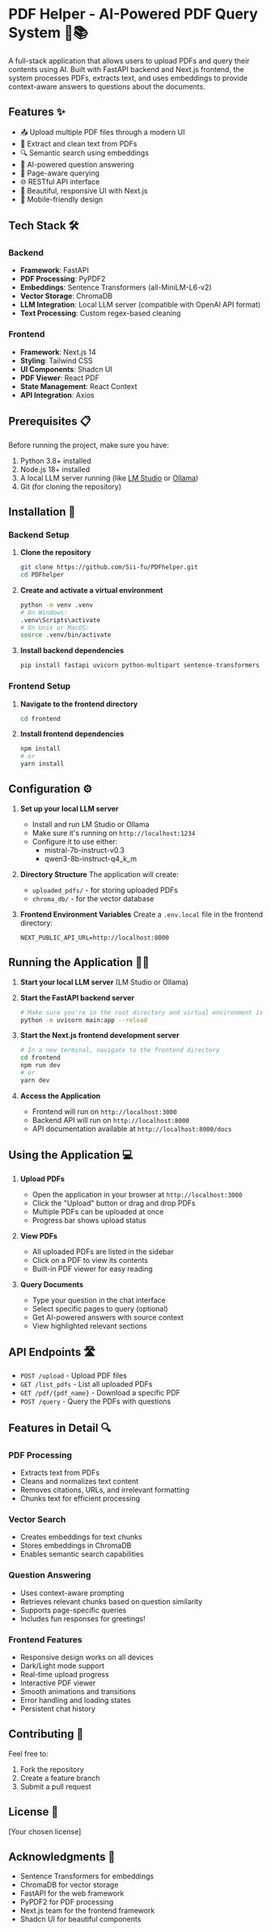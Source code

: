 # PDF Helper - AI-Powered PDF Query System 🤖📚

A full-stack application that allows users to upload PDFs and query their contents using AI. Built with FastAPI backend and Next.js frontend, the system processes PDFs, extracts text, and uses embeddings to provide context-aware answers to questions about the documents.

## Features ✨

- 📤 Upload multiple PDF files through a modern UI
- 📝 Extract and clean text from PDFs
- 🔍 Semantic search using embeddings
- 🤖 AI-powered question answering
- 📄 Page-aware querying
- 🌐 RESTful API interface
- 💅 Beautiful, responsive UI with Next.js
- 📱 Mobile-friendly design

## Tech Stack 🛠️

### Backend
- **Framework**: FastAPI
- **PDF Processing**: PyPDF2
- **Embeddings**: Sentence Transformers (all-MiniLM-L6-v2)
- **Vector Storage**: ChromaDB
- **LLM Integration**: Local LLM server (compatible with OpenAI API format)
- **Text Processing**: Custom regex-based cleaning

### Frontend
- **Framework**: Next.js 14
- **Styling**: Tailwind CSS
- **UI Components**: Shadcn UI
- **PDF Viewer**: React PDF
- **State Management**: React Context
- **API Integration**: Axios

## Prerequisites 📋

Before running the project, make sure you have:

1. Python 3.8+ installed
2. Node.js 18+ installed
3. A local LLM server running (like [LM Studio](https://lmstudio.ai/) or [Ollama](https://ollama.ai/))
4. Git (for cloning the repository)

## Installation 🚀

### Backend Setup

1. **Clone the repository**
   ```bash
   git clone https://github.com/Sii-fu/PDFhelper.git
   cd PDFhelper
   ```

2. **Create and activate a virtual environment**
   ```bash
   python -m venv .venv
   # On Windows:
   .venv\Scripts\activate
   # On Unix or MacOS:
   source .venv/bin/activate
   ```

3. **Install backend dependencies**
   ```bash
   pip install fastapi uvicorn python-multipart sentence-transformers chromadb PyPDF2 requests
   ```

### Frontend Setup

1. **Navigate to the frontend directory**
   ```bash
   cd frontend
   ```

2. **Install frontend dependencies**
   ```bash
   npm install
   # or
   yarn install
   ```

## Configuration ⚙️

1. **Set up your local LLM server**
   - Install and run LM Studio or Ollama
   - Make sure it's running on `http://localhost:1234`
   - Configure it to use either:
     - mistral-7b-instruct-v0.3
     - qwen3-8b-instruct-q4_k_m

2. **Directory Structure**
   The application will create:
   - `uploaded_pdfs/` - for storing uploaded PDFs
   - `chroma_db/` - for the vector database

3. **Frontend Environment Variables**
   Create a `.env.local` file in the frontend directory:
   ```env
   NEXT_PUBLIC_API_URL=http://localhost:8000
   ```

## Running the Application 🏃‍♂️

1. **Start your local LLM server** (LM Studio or Ollama)

2. **Start the FastAPI backend server**
   ```bash
   # Make sure you're in the root directory and virtual environment is activated
   python -m uvicorn main:app --reload
   ```

3. **Start the Next.js frontend development server**
   ```bash
   # In a new terminal, navigate to the frontend directory
   cd frontend
   npm run dev
   # or
   yarn dev
   ```

4. **Access the Application**
   - Frontend will run on `http://localhost:3000`
   - Backend API will run on `http://localhost:8000`
   - API documentation available at `http://localhost:8000/docs`

## Using the Application 💻

1. **Upload PDFs**
   - Open the application in your browser at `http://localhost:3000`
   - Click the "Upload" button or drag and drop PDFs
   - Multiple PDFs can be uploaded at once
   - Progress bar shows upload status

2. **View PDFs**
   - All uploaded PDFs are listed in the sidebar
   - Click on a PDF to view its contents
   - Built-in PDF viewer for easy reading

3. **Query Documents**
   - Type your question in the chat interface
   - Select specific pages to query (optional)
   - Get AI-powered answers with source context
   - View highlighted relevant sections

## API Endpoints 🛣️

- `POST /upload` - Upload PDF files
- `GET /list_pdfs` - List all uploaded PDFs
- `GET /pdf/{pdf_name}` - Download a specific PDF
- `POST /query` - Query the PDFs with questions

## Features in Detail 🔍

### PDF Processing
- Extracts text from PDFs
- Cleans and normalizes text content
- Removes citations, URLs, and irrelevant formatting
- Chunks text for efficient processing

### Vector Search
- Creates embeddings for text chunks
- Stores embeddings in ChromaDB
- Enables semantic search capabilities

### Question Answering
- Uses context-aware prompting
- Retrieves relevant chunks based on question similarity
- Supports page-specific queries
- Includes fun responses for greetings!

### Frontend Features
- Responsive design works on all devices
- Dark/Light mode support
- Real-time upload progress
- Interactive PDF viewer
- Smooth animations and transitions
- Error handling and loading states
- Persistent chat history

## Contributing 🤝

Feel free to:
1. Fork the repository
2. Create a feature branch
3. Submit a pull request

## License 📄

[Your chosen license]

## Acknowledgments 🙏

- Sentence Transformers for embeddings
- ChromaDB for vector storage
- FastAPI for the web framework
- PyPDF2 for PDF processing
- Next.js team for the frontend framework
- Shadcn UI for beautiful components
